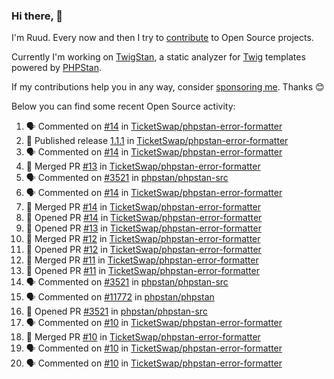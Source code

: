 ### Hi there, 👋

I'm Ruud. Every now and then I try to [contribute](https://github.com/pulls?q=+is%3Apr+author%3Aruudk+archived%3Afalse+is%3Apublic+) to Open Source projects.

Currently I'm working on [TwigStan](https://github.com/twigstan), a static analyzer for [Twig](https://twig.symfony.com/) templates powered by [PHPStan](https://phpstan.org/).

If my contributions help you in any way, consider [sponsoring me](https://github.com/sponsors/ruudk). Thanks 😊

Below you can find some recent Open Source activity:

<!--START_SECTION:activity-->
1. 🗣 Commented on [#14](https://github.com/TicketSwap/phpstan-error-formatter/pull/14#issuecomment-2387753470) in [TicketSwap/phpstan-error-formatter](https://github.com/TicketSwap/phpstan-error-formatter)
2. 🚀 Published release [1.1.1](https://github.com/TicketSwap/phpstan-error-formatter/releases/tag/1.1.1) in [TicketSwap/phpstan-error-formatter](https://github.com/TicketSwap/phpstan-error-formatter)
3. 🗣 Commented on [#14](https://github.com/TicketSwap/phpstan-error-formatter/pull/14#issuecomment-2387746020) in [TicketSwap/phpstan-error-formatter](https://github.com/TicketSwap/phpstan-error-formatter)
4. 🎉 Merged PR [#13](https://github.com/TicketSwap/phpstan-error-formatter/pull/13) in [TicketSwap/phpstan-error-formatter](https://github.com/TicketSwap/phpstan-error-formatter)
5. 🗣 Commented on [#3521](https://github.com/phpstan/phpstan-src/pull/3521#issuecomment-2387735796) in [phpstan/phpstan-src](https://github.com/phpstan/phpstan-src)
6. 🗣 Commented on [#14](https://github.com/TicketSwap/phpstan-error-formatter/pull/14#issuecomment-2387721815) in [TicketSwap/phpstan-error-formatter](https://github.com/TicketSwap/phpstan-error-formatter)
7. 🎉 Merged PR [#14](https://github.com/TicketSwap/phpstan-error-formatter/pull/14) in [TicketSwap/phpstan-error-formatter](https://github.com/TicketSwap/phpstan-error-formatter)
8. 💪 Opened PR [#14](https://github.com/TicketSwap/phpstan-error-formatter/pull/14) in [TicketSwap/phpstan-error-formatter](https://github.com/TicketSwap/phpstan-error-formatter)
9. 💪 Opened PR [#13](https://github.com/TicketSwap/phpstan-error-formatter/pull/13) in [TicketSwap/phpstan-error-formatter](https://github.com/TicketSwap/phpstan-error-formatter)
10. 🎉 Merged PR [#12](https://github.com/TicketSwap/phpstan-error-formatter/pull/12) in [TicketSwap/phpstan-error-formatter](https://github.com/TicketSwap/phpstan-error-formatter)
11. 💪 Opened PR [#12](https://github.com/TicketSwap/phpstan-error-formatter/pull/12) in [TicketSwap/phpstan-error-formatter](https://github.com/TicketSwap/phpstan-error-formatter)
12. 🎉 Merged PR [#11](https://github.com/TicketSwap/phpstan-error-formatter/pull/11) in [TicketSwap/phpstan-error-formatter](https://github.com/TicketSwap/phpstan-error-formatter)
13. 💪 Opened PR [#11](https://github.com/TicketSwap/phpstan-error-formatter/pull/11) in [TicketSwap/phpstan-error-formatter](https://github.com/TicketSwap/phpstan-error-formatter)
14. 🗣 Commented on [#3521](https://github.com/phpstan/phpstan-src/pull/3521#issuecomment-2386526584) in [phpstan/phpstan-src](https://github.com/phpstan/phpstan-src)
15. 🗣 Commented on [#11772](https://github.com/phpstan/phpstan/issues/11772#issuecomment-2386520356) in [phpstan/phpstan](https://github.com/phpstan/phpstan)
16. 💪 Opened PR [#3521](https://github.com/phpstan/phpstan-src/pull/3521) in [phpstan/phpstan-src](https://github.com/phpstan/phpstan-src)
17. 🗣 Commented on [#10](https://github.com/TicketSwap/phpstan-error-formatter/pull/10#issuecomment-2386297230) in [TicketSwap/phpstan-error-formatter](https://github.com/TicketSwap/phpstan-error-formatter)
18. 🎉 Merged PR [#10](https://github.com/TicketSwap/phpstan-error-formatter/pull/10) in [TicketSwap/phpstan-error-formatter](https://github.com/TicketSwap/phpstan-error-formatter)
19. 🗣 Commented on [#10](https://github.com/TicketSwap/phpstan-error-formatter/pull/10#issuecomment-2385557674) in [TicketSwap/phpstan-error-formatter](https://github.com/TicketSwap/phpstan-error-formatter)
20. 🗣 Commented on [#10](https://github.com/TicketSwap/phpstan-error-formatter/pull/10#issuecomment-2385516375) in [TicketSwap/phpstan-error-formatter](https://github.com/TicketSwap/phpstan-error-formatter)
<!--END_SECTION:activity-->
